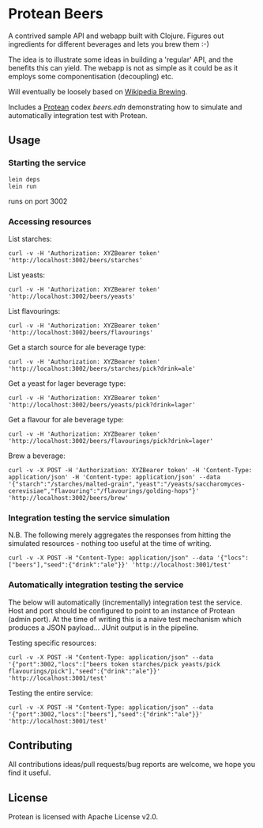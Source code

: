 # Protean Beers

A contrived sample API and webapp built with Clojure.  Figures out ingredients for different beverages and lets you brew them :-)

The idea is to illustrate some ideas in building a 'regular' API, and the benefits this can yield.  The webapp is not as simple
as it could be as it employs some componentisation (decoupling) etc.

Will eventually be loosely based on [Wikipedia Brewing](http://en.wikipedia.org/wiki/Brewing).

Includes a [Protean](https://github.com/passivsystems/protean) codex *beers.edn* demonstrating how to simulate and automatically integration test with Protean.


## Usage

### Starting the service

    lein deps
    lein run

 runs on port 3002

### Accessing resources

List starches:

    curl -v -H 'Authorization: XYZBearer token' 'http://localhost:3002/beers/starches'

List yeasts:

    curl -v -H 'Authorization: XYZBearer token' 'http://localhost:3002/beers/yeasts'

List flavourings:

	curl -v -H 'Authorization: XYZBearer token' 'http://localhost:3002/beers/flavourings'

Get a starch source for ale beverage type:

    curl -v -H 'Authorization: XYZBearer token' 'http://localhost:3002/beers/starches/pick?drink=ale'

Get a yeast for lager beverage type:

    curl -v -H 'Authorization: XYZBearer token' 'http://localhost:3002/beers/yeasts/pick?drink=lager'

Get a flavour for ale beverage type:

    curl -v -H 'Authorization: XYZBearer token' 'http://localhost:3002/beers/flavourings/pick?drink=lager'

Brew a beverage:

    curl -v -X POST -H 'Authorization: XYZBearer token' -H 'Content-Type: application/json' -H 'Content-type: application/json' --data '{"starch":"/starches/malted-grain","yeast":"/yeasts/saccharomyces-cerevisiae","flavouring":"/flavourings/golding-hops"}' 'http://localhost:3002/beers/brew'


### Integration testing the service simulation

N.B. The following merely aggregates the responses from hitting the simulated resources - nothing too useful at the time of writing.

    curl -v -X POST -H "Content-Type: application/json" --data '{"locs":["beers"],"seed":{"drink":"ale"}}' 'http://localhost:3001/test'


### Automatically integration testing the service

The below will automatically (incrementally) integration test the service.  Host and port should be configured to point to an instance of Protean (admin port).  At the time of writing this is a naive test mechanism which produces a JSON payload... JUnit output is in the pipeline.

Testing specific resources:

    curl -v -X POST -H "Content-Type: application/json" --data '{"port":3002,"locs":["beers token starches/pick yeasts/pick flavourings/pick"],"seed":{"drink":"ale"}}' 'http://localhost:3001/test'

Testing the entire service:

    curl -v -X POST -H "Content-Type: application/json" --data '{"port":3002,"locs":["beers"],"seed":{"drink":"ale"}}' 'http://localhost:3001/test'


## Contributing

All contributions ideas/pull requests/bug reports are welcome, we hope you find it useful.


## License

Protean is licensed with Apache License v2.0.
